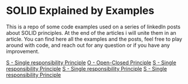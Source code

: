# SOLID Explained by Examples
This is a repo of some code examples used on a series of linkedIn posts about SOLID principles. At the end of the articles i will unite them in an article. You can find here all the examples and the posts, feel free to  play around with code, and reach out for any question or if you have any improvement.

[S - Single responsibility Principle]()
[O - Open-Closed Principle](./OCP/README.md)
[S - Single responsibility Principle]()
[S - Single responsibility Principle]()
[S - Single responsibility Principle]()